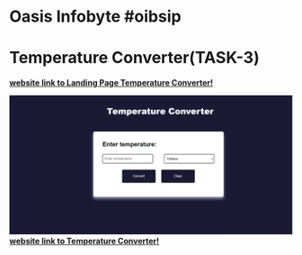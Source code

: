 # Oasis Infobyte #oibsip

#  **Temperature Converter(TASK-3)** 
**[website link to Landing Page Temperature Converter!](https://superfreshjuice.netlify.app)**

![App Screenshot](./images/temp.png)
**[website link to Temperature Converter!](https://temperaturecoverter.netlify.app)**

